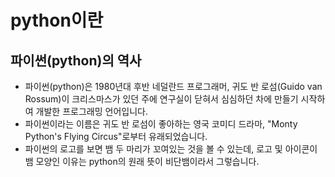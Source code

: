 # python이란

## 파이썬(python)의 역사

+ 파이썬(python)은 1980년대 후반 네덜란드 프로그래머, 귀도 반 로섬(Guido van Rossum)이 크리스마스가 있던 주에 연구실이 닫혀서 심심하던 차에 만들기 시작하여 개발한 프로그래밍 언어입니다.
+ 파이썬이라는 이름은 귀도 반 로섬이 좋아하는 영국 코미디 드라마, "Monty Python's Flying Circus"로부터 유래되었습니다.
+ 파이썬의 로고를 보면 뱀 두 마리가 꼬여있는 것을 볼 수 있는데, 로고 및 아이콘이 뱀 모양인 이유는 python의 원래 뜻이 비단뱀이라서 그렇습니다.
